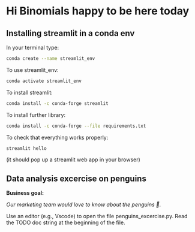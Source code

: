 # Hi Binomials happy to be here today
## Installing streamlit in a conda env

In your terminal type:

```bash
conda create --name streamlit_env 
```

To use streamlit_env:

```bash
conda activate streamlit_env
```

To install streamlit:

```bash
conda install -c conda-forge streamlit
```

To install further library:

```bash
conda install -c conda-forge --file requirements.txt
```

To check that everything works properly:

```bash
streamlit hello
```
(it should pop up a streamlit web app in your browser)

## Data analysis excercise on penguins
**Business goal:**

*Our marketing team would love to know about the penguins 🐧.*

Use an editor (e.g., Vscode) to open the file penguins_excercise.py. Read the TODO doc string at the beginning of the file. 